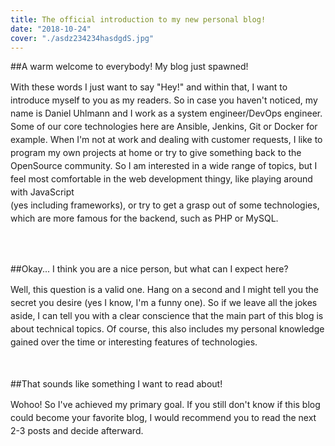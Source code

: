 ```yaml
---
title: The official introduction to my new personal blog!
date: "2018-10-24"
cover: "./asdz234234hasdgdS.jpg"
---
```


##A warm welcome to everybody! My blog just spawned!

<p style = "line-height: 1.5;">With these words I just want to say "Hey!" and within that, I want to introduce myself to you as my readers. So in case you haven't noticed, my name is Daniel Uhlmann and I work as a system engineer/DevOps engineer. Some of our core technologies here are Ansible, Jenkins, Git or Docker for example. When I'm not at work and dealing with customer requests, I like to program my own projects at home or try to give something back to the OpenSource community. So I am interested in a wide range of topics, but I feel most comfortable in the web development thingy, like playing around with JavaScript <br>(yes including frameworks), or try to get a grasp out of some technologies, which are more famous for the backend, such as PHP or MySQL.</p>
<br></br>

##Okay... I think you are a nice person, but what can I expect here?

<p style = "line-height: 1.5;">Well, this question is a valid one. Hang on a second and I might tell you the secret you desire (yes I know, I'm a funny one). So if we leave all the jokes aside, I can tell you with a clear conscience that the main part of this blog is about technical topics. Of course, this also includes my personal knowledge gained over the time or interesting features of technologies.</p>

<br></br>
##That sounds like something I want to read about!

<p style = "line-height: 1.5;">Wohoo! So I've achieved my primary goal. If you still don't know if this blog could become your favorite blog, I would recommend you to read the next 2-3 posts and decide afterward.</p>